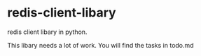 redis-client-libary
===================

redis client libary in python.

This libary needs a lot of work.
You will find the tasks in todo.md
